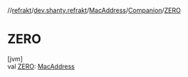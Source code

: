 //[refrakt](../../../../index.md)/[dev.shanty.refrakt](../../index.md)/[MacAddress](../index.md)/[Companion](index.md)/[ZERO](-z-e-r-o.md)

# ZERO

[jvm]\
val [ZERO](-z-e-r-o.md): [MacAddress](../index.md)
